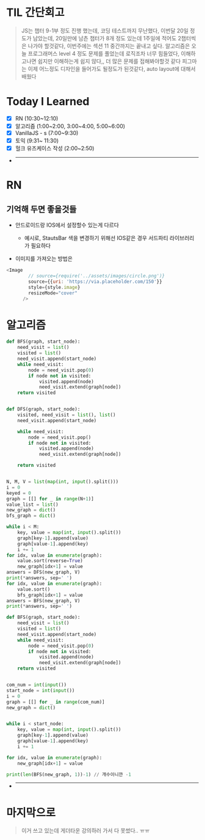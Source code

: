 # TIL 간단회고

> JS는 챕터 9-1부 정도 진행 했는데, 코딩 테스트까지 무난했다, 이번달 20일 정도가 남았는데, 20일만에 남츤 챕터가 8개 정도 있는데 1주일에 적어도 2챕터씩은 나가야 할것같다, 이번주에는 섹션 11 중간까지는 끝내고 싶다.
> 알고리즘은 오늘 프로그래머스 level 4 정도 문제를 풀었는데 로직조차 너무 힘들었다, 이해하고나면 쉽지만 이해하는게 쉽지 않다,, 더 많은 문제를 접해봐야할것 같다
> 피그마는 이제 어느정도 디자인을 들어가도 될정도가 된것같다, auto layout에 대해서 배웠다

# Today I Learned

- [x] RN (10:30~12:10)
- [x] 알고리즘 (1:00~2:00, 3:00~4:00, 5:00~6:00)
- [x] VanillaJS - s (7:00~9:30)
- [x] 토익 (9:31~ 11:30)
- [x] 헐크 유즈케이스 작성 (2:00~2:50)

- ***

# RN

## 기억해 두면 좋을것들

- 안드로이드랑 IOS에서 설정할수 있는게 다르다

  - 예시로, StautsBar 색을 변경하기 위해선 IOS같은 경우 서드파티 라이브러리가 필요하다

- 이미지를 가져오는 방법은

```Javascript
<Image
        // source={require('../assets/images/circle.png')}
        source={{uri: 'https://via.placeholder.com/150'}}
        style={style.image}
        resizeMode="cover"
      />
```

# 알고리즘

```python
def BFS(graph, start_node):
    need_visit = list()
    visited = list()
    need_visit.append(start_node)
    while need_visit:
        node = need_visit.pop(0)
        if node not in visited:
            visited.append(node)
            need_visit.extend(graph[node])
    return visited


def DFS(graph, start_node):
    visited, need_visit = list(), list()
    need_visit.append(start_node)

    while need_visit:
        node = need_visit.pop()
        if node not in visited:
            visited.append(node)
            need_visit.extend(graph[node])

    return visited


N, M, V = list(map(int, input().split()))
i = 0
keyed = 0
graph = [[] for _ in range(N+1)]
value_list = list()
new_graph = dict()
bfs_graph = dict()

while i < M:
    key, value = map(int, input().split())
    graph[key-1].append(value)
    graph[value-1].append(key)
    i += 1
for idx, value in enumerate(graph):
    value.sort(reverse=True)
    new_graph[idx+1] = value
answers = DFS(new_graph, V)
print(*answers, sep=' ')
for idx, value in enumerate(graph):
    value.sort()
    bfs_graph[idx+1] = value
answers = BFS(new_graph, V)
print(*answers, sep=' ')
```

```python
def BFS(graph, start_node):
    need_visit = list()
    visited = list()
    need_visit.append(start_node)
    while need_visit:
        node = need_visit.pop(0)
        if node not in visited:
            visited.append(node)
            need_visit.extend(graph[node])
    return visited


com_num = int(input())
start_node = int(input())
i = 0
graph = [[] for _ in range(com_num)]
new_graph = dict()


while i < start_node:
    key, value = map(int, input().split())
    graph[key-1].append(value)
    graph[value-1].append(key)
    i += 1

for idx, value in enumerate(graph):
    new_graph[idx+1] = value

print(len(BFS(new_graph, 1))-1) // 개수이니깐 -1
```

- ***

# 마지막으로

> 이거 쓰고 있는데 게더타운 강의하러 가서 다 못썼다.. ㅠㅠ
